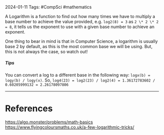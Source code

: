 2024-01-11
Tags: #CompSci #mathematics 

A Logarithm is a function to find out how many times we have to multiply a base number to achieve the value provided, e.g. `log2(8) = 3` as `2 \* 2 \* 2 = 8`, it tells us the exponent to use with a given base number to achieve an exponent.

One thing to bear in mind is that in Computer Science, a logarithm is usually base 2 by default, as this is the most common base we will be using. But, this is not always the case, so watch out!
##### Tips
You can convert a log to a different base in the following way:
`logx(b) = logy(b) / logy(x)`. So, `log4(23) = log2(23) / log2(4) = 1.36172783602 / 0.60205999132 = 2.26178097806`

---
# References

https://algo.monster/problems/math-basics
https://www.flyingcoloursmaths.co.uk/a-few-logarithmic-tricks/